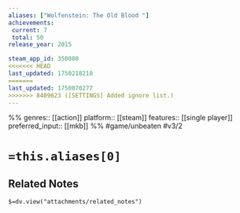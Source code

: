 ```yaml
---
aliases: ["Wolfenstein: The Old Blood "]
achievements:
 current: 7
 total: 50
release_year: 2015

steam_app_id: 350080
<<<<<<< HEAD
last_updated: 1750218210
=======
last_updated: 1750870277
>>>>>>> 8409623 ([SETTINGS] Added ignore list.)
---
```

%%
genres:: [[action]]
platform:: [[steam]]
features:: [[single player]]
preferred_input:: [[mkb]]
%%
#game/unbeaten
#v3/2

# `=this.aliases[0]`
## Related Notes
`$=dv.view("attachments/related_notes")`